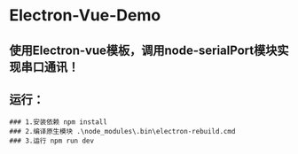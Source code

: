 # Electron-Vue-Demo
## 使用Electron-vue模板，调用node-serialPort模块实现串口通讯！

## 运行：
	### 1.安装依赖 npm install
	### 2.编译原生模块 .\node_modules\.bin\electron-rebuild.cmd
	### 3.运行 npm run dev